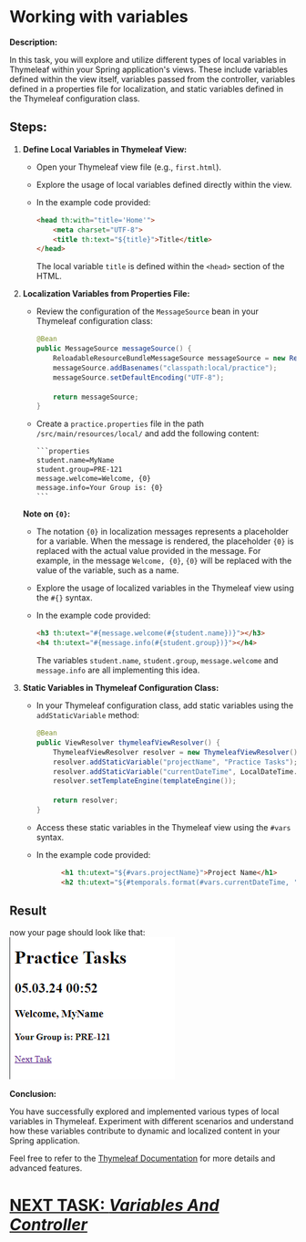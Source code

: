 # Working with variables

**Description:**

In this task, you will explore and utilize different types of local variables in Thymeleaf within your Spring application's views. These include variables defined within the view itself, variables passed from the controller, variables defined in a properties file for localization, and static variables defined in the Thymeleaf configuration class.

## **Steps:**

1. **Define Local Variables in Thymeleaf View:**
    - Open your Thymeleaf view file (e.g., `first.html`).
    - Explore the usage of local variables defined directly within the view.
    - In the example code provided:

       ```html
       <head th:with="title='Home'">
           <meta charset="UTF-8">
           <title th:text="${title}">Title</title>
       </head>
       ```

      The local variable `title` is defined within the `<head>` section of the HTML.

2. **Localization Variables from Properties File:**
    - Review the configuration of the `MessageSource` bean in your Thymeleaf configuration class:

       ```java
       @Bean
       public MessageSource messageSource() {
           ReloadableResourceBundleMessageSource messageSource = new ReloadableResourceBundleMessageSource();
           messageSource.addBasenames("classpath:local/practice");
           messageSource.setDefaultEncoding("UTF-8");
 
           return messageSource;
       }
       ```
   - Create a `practice.properties` file in the path `/src/main/resources/local/` and add the following content:

         ```properties
         student.name=MyName
         student.group=PRE-121
         message.welcome=Welcome, {0}
         message.info=Your Group is: {0}
         ```
   **Note on `{0}`:**
    - The notation `{0}` in localization messages represents a placeholder for a variable. When the message is rendered, the placeholder `{0}` is replaced with the actual value provided in the message. For example, in the message `Welcome, {0}`, `{0}` will be replaced with the value of the variable, such as a name.

    - Explore the usage of localized variables in the Thymeleaf view using the `#{}` syntax. 
   - In the example code provided:

      ```html
      <h3 th:utext="#{message.welcome(#{student.name})}"></h3>
      <h4 th:utext="#{message.info(#{student.group})}"></h4>
      ```

     The variables `student.name`, `student.group`, `message.welcome` and `message.info` are all implementing this idea.

3. **Static Variables in Thymeleaf Configuration Class:**
    - In your Thymeleaf configuration class, add static variables using the `addStaticVariable` method:

       ```java
       @Bean
       public ViewResolver thymeleafViewResolver() {
           ThymeleafViewResolver resolver = new ThymeleafViewResolver();
           resolver.addStaticVariable("projectName", "Practice Tasks");
           resolver.addStaticVariable("currentDateTime", LocalDateTime.now());
           resolver.setTemplateEngine(templateEngine());
 
           return resolver;
       }
       ```

    - Access these static variables in the Thymeleaf view using the `#vars` syntax.
   - In the example code provided:

      ```html
            <h1 th:utext="${#vars.projectName}">Project Name</h1>
            <h2 th:utext="${#temporals.format(#vars.currentDateTime, 'dd.MM.yy HH:mm')}">Current Date and Time</h2>
      ```
     
## Result

now your page should look like that:
![first-view.png](../../../srcs/a-thymeleaf/first-view.png)

**Conclusion:**

You have successfully explored and implemented various types of local variables in Thymeleaf. Experiment with different scenarios and understand how these variables contribute to dynamic and localized content in your Spring application.

Feel free to refer to the [Thymeleaf Documentation](https://www.thymeleaf.org/documentation.html) for more details and advanced features.

# [NEXT TASK: *Variables And Controller*](variables-and-controller.md)